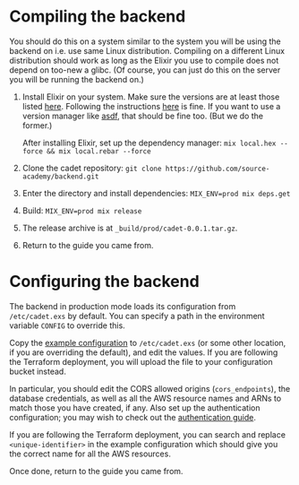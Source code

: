 # Compiling the backend

You should do this on a system similar to the system you will be using the backend on i.e. use same Linux distribution.
Compiling on a different Linux distribution should work as long as the Elixir you use to compile does not depend on
too-new a glibc. (Of course, you can just do this on the server you will be running the backend on.)

1. Install Elixir on your system. Make sure the versions are at least those listed
   [here](https://github.com/source-academy/backend#system-requirements). Following the instructions
   [here](https://elixir-lang.org/install.html) is fine. If you want to use a version manager like
   [asdf](https://github.com/asdf-vm/asdf), that should be fine too. (But we do the former.)

   After installing Elixir, set up the dependency manager: `mix local.hex --force && mix local.rebar --force`

2. Clone the cadet repository: `git clone https://github.com/source-academy/backend.git`

3. Enter the directory and install dependencies: `MIX_ENV=prod mix deps.get`

4. Build: `MIX_ENV=prod mix release`

5. The release archive is at `_build/prod/cadet-0.0.1.tar.gz`.

6. Return to the guide you came from.

# Configuring the backend

The backend in production mode loads its configuration from `/etc/cadet.exs` by default. You can specify a path in the
environment variable `CONFIG` to override this.

Copy the [example configuration](https://github.com/source-academy/backend/blob/master/config/cadet.exs.example) to
`/etc/cadet.exs` (or some other location, if you are overriding the default), and edit the values. If you are following
the Terraform deployment, you will upload the file to your configuration bucket instead.

In particular, you should edit the CORS allowed origins (`cors_endpoints`), the database credentials, as well as all the
AWS resource names and ARNs to match those you have created, if any. Also set up the authentication configuration; you
may wish to check out the [authentication guide](../auth/index.md).

If you are following the Terraform deployment, you can search and replace `<unique-identifier>` in the example
configuration which should give you the correct name for all the AWS resources.

Once done, return to the guide you came from.

